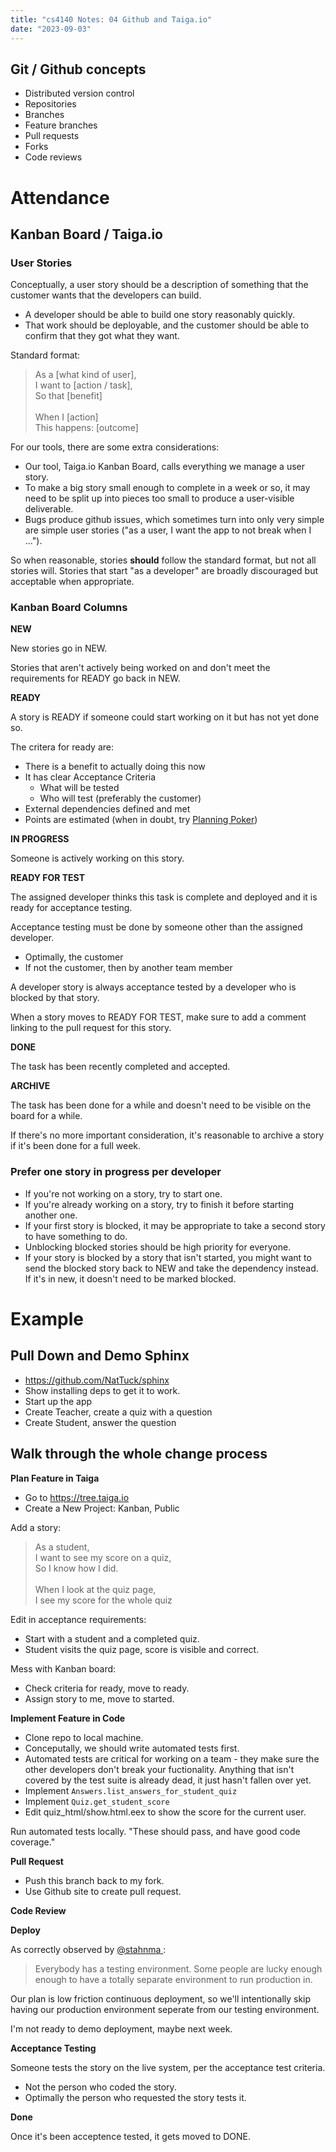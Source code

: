```yaml
---
title: "cs4140 Notes: 04 Github and Taiga.io"
date: "2023-09-03"
---
```


## Git / Github concepts

 - Distributed version control
 - Repositories
 - Branches
 - Feature branches
 - Pull requests
 - Forks
 - Code reviews

# Attendance

## Kanban Board / Taiga.io

### User Stories

Conceptually, a user story should be a description of something that
the customer wants that the developers can build.

 - A developer should be able to build one story reasonably quickly.
 - That work should be deployable, and the customer should be able
   to confirm that they got what they want.

Standard format:

<blockquote>
As a [what kind of user],<br>
I want to [action / task],<br>
So that [benefit]<br>
<br>
When I [action]<br>
This happens: [outcome]
</blockquote>

For our tools, there are some extra considerations:

 - Our tool, Taiga.io Kanban Board, calls everything we manage a user story.
 - To make a big story small enough to complete in a week or so, it may
   need to be split up into pieces too small to produce a user-visible
   deliverable.
 - Bugs produce github issues, which sometimes turn into only very
   simple are simple user stories ("as a user, I want the app to not
   break when I ...").

So when reasonable, stories **should** follow the standard format, but
not all stories will. Stories that start "as a developer" are broadly
discouraged but acceptable when appropriate.

### Kanban Board Columns

**NEW**

New stories go in NEW.

Stories that aren't actively being worked on and don't meet the
requirements for READY go back in NEW.

**READY**

A story is READY if someone could start working on it but has not yet
done so.

The critera for ready are:

 - There is a benefit to actually doing this now
 - It has clear Acceptance Criteria
   - What will be tested
   - Who will test (preferably the customer)
 - External dependencies defined and met
 - Points are estimated (when in doubt, try [Planning Poker](
   https://en.wikipedia.org/wiki/Planning_poker))

**IN PROGRESS**

Someone is actively working on this story.

**READY FOR TEST**

The assigned developer thinks this task is complete and deployed and
it is ready for acceptance testing.

Acceptance testing must be done by someone other than the assigned
developer.

 - Optimally, the customer
 - If not the customer, then by another team member

A developer story is always acceptance tested by a developer who is
blocked by that story.

When a story moves to READY FOR TEST, make sure to add a comment
linking to the pull request for this story.

**DONE**

The task has been recently completed and accepted.

**ARCHIVE**

The task has been done for a while and doesn't need to be visible on
the board for a while.

If there's no more important consideration, it's reasonable to archive
a story if it's been done for a full week.

### Prefer one story in progress per developer

 - If you're not working on a story, try to start one.
 - If you're already working on a story, try to finish it before
   starting another one.
 - If your first story is blocked, it may be appropriate to take a
   second story to have something to do.
 - Unblocking blocked stories should be high priority for everyone.
 - If your story is blocked by a story that isn't started, you might
   want to send the blocked story back to NEW and take the dependency
   instead. If it's in new, it doesn't need to be marked blocked.

# Example

## Pull Down and Demo Sphinx

 - https://github.com/NatTuck/sphinx
 - Show installing deps to get it to work.
 - Start up the app
 - Create Teacher, create a quiz with a question
 - Create Student, answer the question

## Walk through the whole change process

**Plan Feature in Taiga**

 - Go to https://tree.taiga.io
 - Create a New Project: Kanban, Public

Add a story:

<blockquote>
As a student,<br>
I want to see my score on a quiz,<br>
So I know how I did.<br>
<br>
When I look at the quiz page,<br>
I see my score for the whole quiz
</blockquote>

Edit in acceptance requirements:

 - Start with a student and a completed quiz.
 - Student visits the quiz page, score is visible and correct.

Mess with Kanban board:

 - Check criteria for ready, move to ready.
 - Assign story to me, move to started.

**Implement Feature in Code**

 - Clone repo to local machine.
 - Conceputally, we should write automated tests first.
 - Automated tests are critical for working on a team - they make sure
   the other developers don't break your fuctionality. Anything that
   isn't covered by the test suite is already dead, it just hasn't
   fallen over yet.
 - Implement ```Answers.list_answers_for_student_quiz```
 - Implement ```Quiz.get_student_score```
 - Edit quiz_html/show.html.eex to show the score for the current user.

Run automated tests locally. "These should pass, and have good code coverage."

**Pull Request**

 - Push this branch back to my fork.
 - Use Github site to create pull request.

**Code Review**

**Deploy**

As correctly observed by [@stahnma
](https://twitter.com/stahnma/status/634849376343429120):

> Everybody has a testing environment. Some people are lucky enough
> enough to have a totally separate environment to run production in.

Our plan is low friction continuous deployment, so we'll intentionally
skip having our production environment seperate from our testing
environment.

I'm not ready to demo deployment, maybe next week.

**Acceptance Testing**

Someone tests the story on the live system, per the acceptance test 
criteria. 

 - Not the person who coded the story.
 - Optimally the person who requested the story tests it.

**Done**

Once it's been acceptence tested, it gets moved to DONE.
